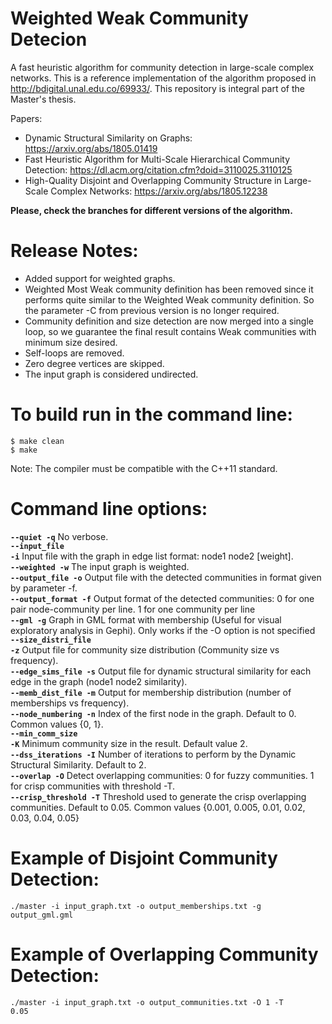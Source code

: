 # Weighted Weak Community Detecion

A fast heuristic algorithm for community detection in large-scale complex networks. This is a reference implementation of the algorithm proposed in http://bdigital.unal.edu.co/69933/. This repository is integral part of the Master's thesis. 

Papers:
 - Dynamic Structural Similarity on Graphs: https://arxiv.org/abs/1805.01419
 - Fast Heuristic Algorithm for Multi-Scale Hierarchical Community Detection: https://dl.acm.org/citation.cfm?doid=3110025.3110125
 - High-Quality Disjoint and Overlapping Community Structure in Large-Scale Complex Networks: https://arxiv.org/abs/1805.12238
 
<b>Please, check the branches for different versions of the algorithm.</b>

# Release Notes:

- Added support for weighted graphs.
- Weighted Most Weak community definition has been removed since it performs quite similar to the Weighted Weak community definition. So the parameter -C from previous version is no longer required.
- Community definition and size detection are now merged into a single loop, so we guarantee the final result contains Weak communities with minimum size desired.
- Self-loops are removed.<br>
- Zero degree vertices are skipped.<br>
- The input graph is considered undirected.<br>

# To build run in the command line:

<code>$ make clean</code><br>
<code>$ make</code>

Note: The compiler must be compatible with the C++11 standard.

# Command line options:

<code><b>--quiet -q</b></code> No verbose. <br>
<code><b>--input_file -i</b></code> Input file with the graph in edge list format: node1 node2 [weight].<br>
<code><b>--weighted -w</b></code> The input graph is weighted.<br>
<code><b>--output_file -o</b></code> Output file with the detected communities in format given by parameter -f.<br>
<code><b>--output_format -f</b></code> Output format of the detected communities: 0 for one pair node-community per line. 1 for one community per line<br>
<code><b>--gml -g</b></code> Graph in GML format with membership (Useful for visual exploratory analysis in Gephi). Only works if the -O option is not specified<br>
<code><b>--size_distri_file -z</b></code> Output file for community size distribution (Community size vs frequency).<br>
<code><b>--edge_sims_file -s</b></code> Output file for dynamic structural similarity for each edge in the graph (node1 node2 similarity).<br>
<code><b>--memb_dist_file -m</b></code> Output for membership distribution (number of memberships vs frequency).<br>
<code><b>--node_numbering -n</b></code> Index of the first node in the graph. Default to 0. Common values {0, 1}.<br>
<code><b>--min_comm_size -K</b></code> Minimum community size in the result. Default value 2.<br>
<code><b>--dss_iterations -I</b></code> Number of iterations to perform by the Dynamic Structural Similarity. Default to 2.<br>
<code><b>--overlap -O</b></code> Detect overlapping communities: 0 for fuzzy communities. 1 for crisp communities with threshold -T.<br>
<code><b>--crisp_threshold -T</b></code> Threshold used to generate the crisp overlapping communities. Default to 0.05. Common values {0.001, 0.005, 0.01, 0.02, 0.03, 0.04, 0.05}<br>

# Example of Disjoint Community Detection:

<code>./master -i input_graph.txt -o output_memberships.txt -g output_gml.gml</code>

# Example of Overlapping Community Detection:

<code>./master -i input_graph.txt -o output_communities.txt -O 1 -T 0.05</code>
